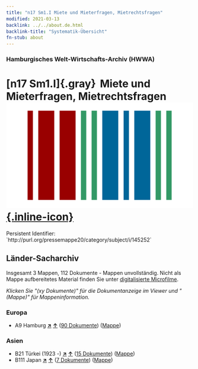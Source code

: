 ```yaml
---
title: "n17 Sm1.I Miete und Mieterfragen, Mietrechtsfragen"
modified: 2021-03-13
backlink: ../../about.de.html
backlink-title: "Systematik-Übersicht"
fn-stub: about
---
```


### Hamburgisches Welt-Wirtschafts-Archiv (HWWA)

# [n17 Sm1.I]{.gray}&#8201; Miete und Mieterfragen, Mietrechtsfragen &#160; [![Wikidata](/images/Wikidata-logo.svg "Wikidata"){.inline-icon}](http://www.wikidata.org/entity/Q104710836)

<div class="hint">Persistent Identifier: `http://purl.org/pressemappe20/category/subject/i/145252`</div>







## Länder-Sacharchiv




Insgesamt 3 Mappen, 112 Dokumente - Mappen unvollständig.
Nicht als Mappe aufbereitetes Material finden Sie unter [digitalisierte Microfilme](/film/h1_sh.de.html).

_Klicken Sie "(xy Dokumente)" für die Dokumentanzeige im Viewer und "(Mappe)" für Mappeninformation._




### Europa

- A9 Hamburg [**&nearr;**](../../../geo/i/140905/about.de.html "Hamburg (alle Mappen)") [**&uarr;**](../../../geo/about.de.html#A9 "Ländersystematik") (<a href="https://pm20.zbw.eu/iiifview/folder/sh/140905,145252" title="über: Hamburg : Miete und Mieterfragen, Mietrechtsfragen" target="_blank">90 Dokumente</a>) ([Mappe](../../../../folder/sh/1409xx/140905/1452xx/145252/about.de.html))

### Asien

- B21 Türkei (1923 -) [**&nearr;**](../../../geo/i/141111/about.de.html "Türkei (1923 -) (alle Mappen)") [**&uarr;**](../../../geo/about.de.html#B21 "Ländersystematik") (<a href="https://pm20.zbw.eu/iiifview/folder/sh/141111,145252" title="über: Türkei (1923 -) : Miete und Mieterfragen, Mietrechtsfragen" target="_blank">15 Dokumente</a>) ([Mappe](../../../../folder/sh/1411xx/141111/1452xx/145252/about.de.html))
- B111 Japan [**&nearr;**](../../../geo/i/141272/about.de.html "Japan (alle Mappen)") [**&uarr;**](../../../geo/about.de.html#B111 "Ländersystematik") (<a href="https://pm20.zbw.eu/iiifview/folder/sh/141272,145252" title="über: Japan : Miete und Mieterfragen, Mietrechtsfragen" target="_blank">7 Dokumente</a>) ([Mappe](../../../../folder/sh/1412xx/141272/1452xx/145252/about.de.html))









